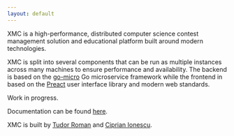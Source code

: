 ```yaml
---
layout: default
---
```


XMC is a high-performance, distributed computer science contest management solution
and educational platform built around modern technologies.

XMC is split into several components that can be run as multiple instances
across many machines to ensure performance and availability. The backend is
based on the [go-micro][go-micro] Go microservice framework while the frontend
in based on the [Preact][Preact] user interface library and modern web
standards.

[go-micro]: https://github.com/micro/go-micro
[preact]: https://preactjs.com/

Work in progress.

Documentation can be found [here][docs].

[docs]: https://xmc.gitbooks.io/xmc-documentation/

XMC is built by [Tudor Roman][tudurom] and [Ciprian Ionescu][cirip].

[tudurom]: https://tudorr.xyz/
[cirip]: https://cip.fun/
